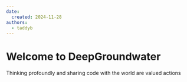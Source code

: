 ```yaml
---
date:
  created: 2024-11-28
authors:
  - taddyb
---
```


# Welcome to DeepGroundwater

Thinking profoundly
and sharing code with the world
are valued actions
